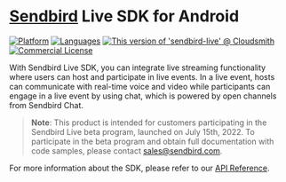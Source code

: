 # [Sendbird](https://sendbird.com) Live SDK for Android

[![Platform](https://img.shields.io/badge/platform-android-orange.svg)](https://github.com/sendbird/sendbird-live-sdk-android)
[![Languages](https://img.shields.io/badge/language-kotlin-orange.svg)](https://github.com/sendbird/sendbird-live-sdk-android)
[![This version of 'sendbird-live' @ Cloudsmith](https://api-prd.cloudsmith.io/v1/badges/version/sendbird/release/maven/sendbird-live/1.0.0-beta/a=noarch;xg=com.sendbird.sdk/?render=true)](https://cloudsmith.io/~sendbird/repos/release/packages/detail/maven/sendbird-live/1.0.0-beta/a=noarch;xg=com.sendbird.sdk/)
[![Commercial License](https://img.shields.io/badge/license-Commercial-brightgreen.svg)](https://github.com/sendbird/sendbird-live-sdk-android/blob/main/LICENSE.md)

With Sendbird Live SDK, you can integrate live streaming functionality where users can host and participate in live events. In a live event, hosts can communicate with real-time voice and video while participants can engage in a live event by using chat, which is powered by open channels from Sendbird Chat. 

> **Note**: This product is intended for customers participating in the Sendbird Live beta program, launched on July 15th, 2022. To participate in the beta program and obtain full documentation with code samples, please contact sales@sendbird.com.

For more information about the SDK, please refer to our [API Reference](https://sendbird.com/docs/live/v1/android/ref/index.html).
